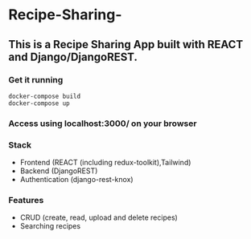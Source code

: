 # Recipe-Sharing-
## This is a Recipe Sharing App built with REACT and Django/DjangoREST.        
### Get it running    
`docker-compose build`    
`docker-compose up`    
### Access using localhost:3000/ on your browser    
### Stack    
* Frontend (REACT (including redux-toolkit),Tailwind)    
* Backend (DjangoREST)    
* Authentication (django-rest-knox)    
### Features    
* CRUD (create, read, upload and delete recipes)    
* Searching recipes    
